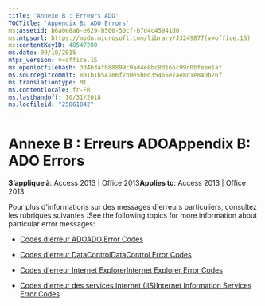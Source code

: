 ```yaml
---
title: 'Annexe B : Erreurs ADO'
TOCTitle: 'Appendix B: ADO Errors'
ms:assetid: b6a0e8a6-e629-b500-50cf-b7d4c45941d0
ms:mtpsurl: https://msdn.microsoft.com/library/JJ249877(v=office.15)
ms:contentKeyID: 48547280
ms.date: 09/18/2015
mtps_version: v=office.15
ms.openlocfilehash: 3d4b3afb80899c0ad4e8bc8d166c99c0bfeee1af
ms.sourcegitcommit: 801b1b54786f7b0e5b0d35466e7ae8d1e840b26f
ms.translationtype: MT
ms.contentlocale: fr-FR
ms.lasthandoff: 10/31/2018
ms.locfileid: "25861042"
---
```

# <a name="appendix-b-ado-errors"></a><span data-ttu-id="8bfe3-102">Annexe B : Erreurs ADO</span><span class="sxs-lookup"><span data-stu-id="8bfe3-102">Appendix B: ADO Errors</span></span>


<span data-ttu-id="8bfe3-103">**S’applique à**: Access 2013 | Office 2013</span><span class="sxs-lookup"><span data-stu-id="8bfe3-103">**Applies to**: Access 2013 | Office 2013</span></span>

<span data-ttu-id="8bfe3-104">Pour plus d'informations sur des messages d'erreurs particuliers, consultez les rubriques suivantes :</span><span class="sxs-lookup"><span data-stu-id="8bfe3-104">See the following topics for more information about particular error messages:</span></span>

- [<span data-ttu-id="8bfe3-105">Codes d'erreur ADO</span><span class="sxs-lookup"><span data-stu-id="8bfe3-105">ADO Error Codes</span></span>](ado-error-codes.md)

- [<span data-ttu-id="8bfe3-106">Codes d'erreur DataControl</span><span class="sxs-lookup"><span data-stu-id="8bfe3-106">DataControl Error Codes</span></span>](datacontrol-error-codes.md)

- [<span data-ttu-id="8bfe3-107">Codes d'erreur Internet Explorer</span><span class="sxs-lookup"><span data-stu-id="8bfe3-107">Internet Explorer Error Codes</span></span>](internet-explorer-error-codes.md)

- [<span data-ttu-id="8bfe3-108">Codes d'erreur des services Internet (IIS)</span><span class="sxs-lookup"><span data-stu-id="8bfe3-108">Internet Information Services Error Codes</span></span>](internet-information-services-error-codes.md)


